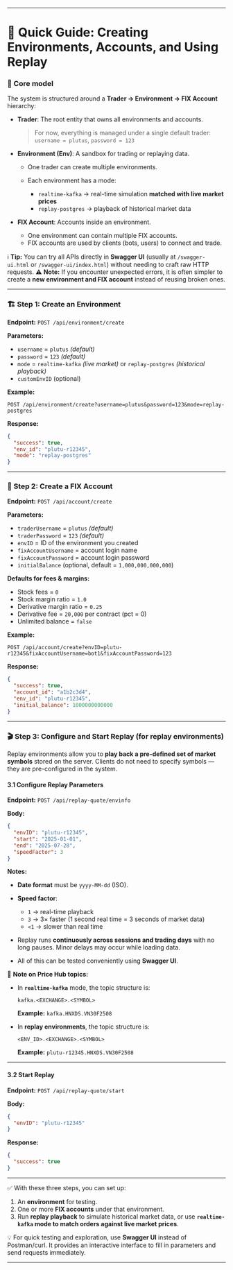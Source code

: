 
---

# 📘 Quick Guide: Creating Environments, Accounts, and Using Replay

### 🔑 Core model

The system is structured around a **Trader → Environment → FIX Account** hierarchy:

* **Trader**: The root entity that owns all environments and accounts.

  > For now, everything is managed under a single default trader:
  > `username = plutus`, `password = 123`

* **Environment (Env)**: A sandbox for trading or replaying data.

  * One trader can create multiple environments.
  * Each environment has a mode:

    * `realtime-kafka` → real-time simulation **matched with live market prices**
    * `replay-postgres` → playback of historical market data

* **FIX Account**: Accounts inside an environment.

  * One environment can contain multiple FIX accounts.
  * FIX accounts are used by clients (bots, users) to connect and trade.

ℹ️ **Tip:** You can try all APIs directly in **Swagger UI** (usually at `/swagger-ui.html` or `/swagger-ui/index.html`) without needing to craft raw HTTP requests.
⚠️ **Note:** If you encounter unexpected errors, it is often simpler to create a **new environment and FIX account** instead of reusing broken ones.

---

### 🏗️ Step 1: Create an Environment

**Endpoint:** `POST /api/environment/create`

**Parameters:**

* `username` = `plutus` *(default)*
* `password` = `123` *(default)*
* `mode` = `realtime-kafka` *(live market)* or `replay-postgres` *(historical playback)*
* `customEnvID` (optional)

**Example:**

```http
POST /api/environment/create?username=plutus&password=123&mode=replay-postgres
```

**Response:**

```json
{
  "success": true,
  "env_id": "plutu-r12345",
  "mode": "replay-postgres"
}
```

---

### 🏦 Step 2: Create a FIX Account

**Endpoint:** `POST /api/account/create`

**Parameters:**

* `traderUsername` = `plutus` *(default)*
* `traderPassword` = `123` *(default)*
* `envID` = ID of the environment you created
* `fixAccountUsername` = account login name
* `fixAccountPassword` = account login password
* `initialBalance` (optional, default = `1,000,000,000,000`)

**Defaults for fees & margins:**

* Stock fees = `0`
* Stock margin ratio = `1.0`
* Derivative margin ratio = `0.25`
* Derivative fee = `20,000` per contract (pct = 0)
* Unlimited balance = `false`

**Example:**

```http
POST /api/account/create?envID=plutu-r12345&fixAccountUsername=bot1&fixAccountPassword=123
```

**Response:**

```json
{
  "success": true,
  "account_id": "a1b2c3d4",
  "env_id": "plutu-r12345",
  "initial_balance": 1000000000000
}
```

---

### 🎬 Step 3: Configure and Start Replay (for replay environments)

Replay environments allow you to **play back a pre-defined set of market symbols** stored on the server.
Clients do not need to specify symbols — they are pre-configured in the system.

#### 3.1 Configure Replay Parameters

**Endpoint:** `POST /api/replay-quote/envinfo`

**Body:**

```json
{
  "envID": "plutu-r12345",
  "start": "2025-01-01",
  "end": "2025-07-28",
  "speedFactor": 3
}
```

**Notes:**

* **Date format** must be `yyyy-MM-dd` (ISO).
* **Speed factor**:

  * `1` → real-time playback
  * `3` → 3× faster (1 second real time = 3 seconds of market data)
  * `<1` → slower than real time
* Replay runs **continuously across sessions and trading days** with no long pauses.
  Minor delays may occur while loading data.
* All of this can be tested conveniently using **Swagger UI**.

📌 **Note on Price Hub topics:**

* In **`realtime-kafka`** mode, the topic structure is:

  ```
  kafka.<EXCHANGE>.<SYMBOL>
  ```

  **Example:** `kafka.HNXDS.VN30F2508`

* In **replay environments**, the topic structure is:

  ```
  <ENV_ID>.<EXCHANGE>.<SYMBOL>
  ```

  **Example:** `plutu-r12345.HNXDS.VN30F2508`

---

#### 3.2 Start Replay

**Endpoint:** `POST /api/replay-quote/start`

**Body:**

```json
{
  "envID": "plutu-r12345"
}
```

**Response:**

```json
{
  "success": true
}
```

---

✅ With these three steps, you can set up:

1. An **environment** for testing.
2. One or more **FIX accounts** under that environment.
3. Run **replay playback** to simulate historical market data,
   or use **`realtime-kafka` mode to match orders against live market prices**.

💡 For quick testing and exploration, use **Swagger UI** instead of Postman/curl. It provides an interactive interface to fill in parameters and send requests immediately.

---

